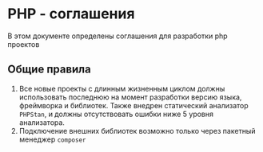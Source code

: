 # PHP - соглашения

В этом документе определены соглашения для 
разработки php проектов

## Общие правила
1. Все новые проекты с длинным жизненным циклом должны
использовать последнюю на момент разработки версию языка,
фреймворка и библиотек. Также внедрен статический анализатор
`PHPStan`, и должны отсутствовать ошибки ниже 5 
уровня анализатора.
4. Подключение внешних библиотек возможно только через пакетный
менеджер `composer`

